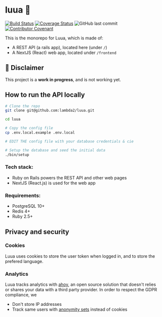 # luua 💃

[![Build Status](https://travis-ci.com/lambda2/luua.svg?branch=master)](https://travis-ci.com/lambda2/luua) [![Coverage Status](https://coveralls.io/repos/github/lambda2/luua/badge.svg?branch=master)](https://coveralls.io/github/lambda2/luua?branch=master) ![GitHub last commit](https://img.shields.io/github/last-commit/lambda2/luua) [![Contributor Covenant](https://img.shields.io/badge/Contributor%20Covenant-v2.0%20adopted-ff69b4.svg)](CODE_OF_CONDUCT.md)


This is the monorepo for Luua, which is made of:

- A REST API (a rails app), located here (under `/`)
- A NextJS (React) web app, located under `/frontend`


## 🚧 Disclaimer

This project is a **work in progress**, and is not working yet.


## How to run the API locally

```bash
# Clone the repo
git clone git@github.com:lambda2/luua.git

cd luua

# Copy the config file
cp .env.local.example .env.local

# EDIT THE config file with your database credentials & cie

# Setup the database and seed the initial data
./bin/setup

```

### Tech stack:

- Ruby on Rails powers the REST API and other web pages
- NextJS (React.js) is used for the web app

### Requirements:

- PostgreSQL 10+
- Redis 4+
- Ruby 2.5+

## Privacy and security

### Cookies

Luua uses cookies to store the user token when logged in, and to store the prefered language.

### Analytics

Luua tracks analytics with [ahoy](https://github.com/ankane/ahoy), an open source solution that doesn't relies or shares your data with a third party provider.
In order to respect the GDPR compliance, we
- Don't store IP addresses
- Track same users with [anonymity sets](https://privacypatterns.org/patterns/Anonymity-set) instead of cookies
